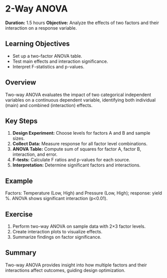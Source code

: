 # 2-Way ANOVA

**Duration:** 1.5 hours
**Objective:** Analyze the effects of two factors and their interaction on a response variable.

## Learning Objectives
- Set up a two-factor ANOVA table.  
- Test main effects and interaction significance.  
- Interpret F-statistics and p-values.

## Overview
Two-way ANOVA evaluates the impact of two categorical independent variables on a continuous dependent variable, identifying both individual (main) and combined (interaction) effects.

## Key Steps
1. **Design Experiment:** Choose levels for factors A and B and sample sizes.  
2. **Collect Data:** Measure response for all factor level combinations.  
3. **ANOVA Table:** Compute sum of squares for factor A, factor B, interaction, and error.  
4. **F-tests:** Calculate F ratios and p-values for each source.  
5. **Interpretation:** Determine significant factors and interactions.

## Example
Factors: Temperature (Low, High) and Pressure (Low, High); response: yield %. ANOVA shows significant interaction (p<0.01).

## Exercise
1. Perform two-way ANOVA on sample data with 2×3 factor levels.  
2. Create interaction plots to visualize effects.  
3. Summarize findings on factor significance.

## Summary
Two-way ANOVA provides insight into how multiple factors and their interactions affect outcomes, guiding design optimization.